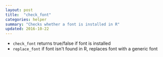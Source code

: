 ```yaml
---
layout: post
title:  "check_font"
categories: helper
summary: "Checks whether a font is installed in R"
updated: 2016-10-22
---
```


* `check_font` returns true/false if font is installed
* `replace_font` if font isn't found in R, replaces font with a generic font
